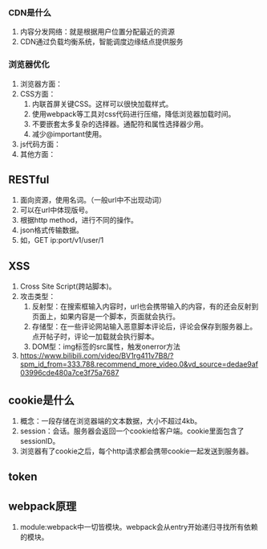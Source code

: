 ### CDN是什么
1. 内容分发网络：就是根据用户位置分配最近的资源
2. CDN通过负载均衡系统，智能调度边缘结点提供服务

### 浏览器优化
1. 浏览器方面：
2. CSS方面：
   1. 内联首屏关键CSS。这样可以很快加载样式。  
   2. 使用webpack等工具对css代码进行压缩，降低浏览器加载时间。
   3. 不要嵌套太多复杂的选择器。通配符和属性选择器少用。
   4. 减少@important使用。
3. js代码方面：
4. 其他方面：


## RESTful
1. 面向资源，使用名词。（一般url中不出现动词）
2. 可以在url中体现版号。
3. 根据http method，进行不同的操作。
4. json格式传输数据。
5. 如，GET ip:port/v1/user/1 

## XSS
1. Cross Site Script(跨站脚本)。
2. 攻击类型：
   1. 反射型：在搜索框输入内容时，url也会携带输入的内容，有的还会反射到页面上，如果内容是一个脚本，页面就会执行。
   2. 存储型：在一些评论网站输入恶意脚本评论后，评论会保存到服务器上。点开帖子时，评论一加载就会执行脚本。
   3. DOM型：img标签的src属性，触发onerror方法
3. https://www.bilibili.com/video/BV1rg411v7B8/?spm_id_from=333.788.recommend_more_video.0&vd_source=dedae9af03996cde480a7ce3f75a7687

## cookie是什么
1. 概念：一段存储在浏览器端的文本数据，大小不超过4kb。
2. session：会话。服务器会返回一个cookie给客户端。cookie里面包含了sessionID。
3. 浏览器有了cookie之后，每个http请求都会携带cookie一起发送到服务器。

## token


## webpack原理
1. module:webpack中一切皆模块。webpack会从entry开始递归寻找所有依赖的模块。
